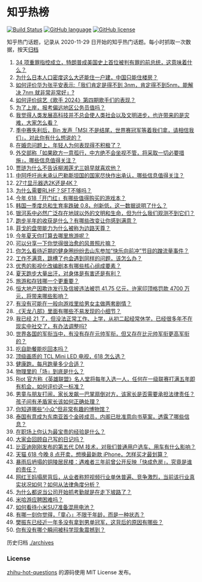 # 知乎热榜
[![Build Status](https://github.com/ToWeLong/zhihu-hot-questions/workflows/CI/badge.svg)](https://github.com/ToWeLong/zhihu-hot-questions/actions)
[![GitHub language](https://img.shields.io/badge/language-golang-orange.svg)](https://golang.org/)
[![GitHub license](https://img.shields.io/github/license/ToWeLong/zhihu-hot-questions)](https://github.com/ToWeLong/zhihu-hot-questions/blob/main/LICENSE)

知乎热门话题，记录从 2020-11-29 日开始的知乎热门话题。每小时抓取一次数据，按天[归档](./archives)

<!-- BEGIN -->

1. [34 项重罪指控成立，特朗普成美国史上首位被判有罪的前总统，这意味着什么？](https://www.zhihu.com/question/657735875)
1. [为什么日本人口密度这么大还能住一户建，中国只能住楼房？](https://www.zhihu.com/question/634822885)
1. [如何评价华为张平安表示:「我们肯定是得不到 3nm，肯定得不到5nm，能解决 7nm 就非常非常好」?](https://www.zhihu.com/question/657702559)
1. [如何评价综艺《歌手 2024》第四期歌手们的表现？](https://www.zhihu.com/question/657681681)
1. [为了上岸，报考偏远地区公务员值吗？](https://www.zhihu.com/question/657631209)
1. [我觉得人类发展高科技并不总会使人类社会以及文明进步，也许带来的是灾难，大家怎么看？](https://www.zhihu.com/question/386694097)
1. [季中赛失利后，Bin 发声「MSI 不是结尾，世界赛冠军等着我们拿，请相信我们」，对此你有什么想说的？](https://www.zhihu.com/question/656903375)
1. [在婚恋问题上，年轻人为何表现得不积极了？](https://www.zhihu.com/question/657633410)
1. [外交部称「如果欧方一意孤行，中方绝不会坐视不管，将采取一切必要措施」，哪些信息值得关注？](https://www.zhihu.com/question/657656571)
1. [贾琏为什么不告诉柳湘莲尤三姐早就喜欢他？](https://www.zhihu.com/question/657529844)
1. [中阿呼吁尚未承认巴勒斯坦国的国家尽快作出承认，哪些信息值得关注？](https://www.zhihu.com/question/657752915)
1. [27寸显示器选2K还是4K？](https://www.zhihu.com/question/412407136)
1. [为什么需要RLHF？SFT不够吗？](https://www.zhihu.com/question/651021172)
1. [今年 618「开门红」有哪些值得购买的游戏本？](https://www.zhihu.com/question/657663099)
1. [韩国一季度总和生育率跌破 0.8，创新低，这一数据说明了什么？](https://www.zhihu.com/question/657566978)
1. [银河系中必然广泛存在地球以外的文明和生命，但为什么我们观测不到它们？](https://www.zhihu.com/question/657692286)
1. [跑步半年的收获是什么？有哪些改变让你感到满意？](https://www.zhihu.com/question/656312920)
1. [菲戈的盘带能力为什么被称为边路天尊？](https://www.zhihu.com/question/450424774)
1. [今年夏天你打算去哪里旅游呢？](https://www.zhihu.com/question/657270800)
1. [可以分享一下你觉得很治愈的风景照片嘛？](https://www.zhihu.com/question/656679820)
1. [你怎么看待近期的健身圈纷纷去山东参加“快乐向前冲”节目的蹭流量事件？](https://www.zhihu.com/question/657555491)
1. [工作不满意，跳槽了也会遇到同样的问题，该怎么办？](https://www.zhihu.com/question/657024391)
1. [优秀的影视化改编剧本有哪些核心组成要素？](https://www.zhihu.com/question/657034197)
1. [夏天跑步大量出汗，对身体是有害还是有利？](https://www.zhihu.com/question/657258697)
1. [旅游和存钱哪一个更重要？](https://www.zhihu.com/question/656343425)
1. [恒大地产因欺诈发行及信披违法被罚 41.75 亿元，许家印顶格罚款 4700 万元，将带来哪些影响？](https://www.zhihu.com/question/657768940)
1. [有没有可能在一般向游戏里给男女主做两套剧情？](https://www.zhihu.com/question/657589688)
1. [《天龙八部》里面有哪些不易发现的小细节？](https://www.zhihu.com/question/466652895)
1. [我已经 21 了，但没法正常工作、上学，从初二起经常休学，已经很多年不在现实中社交了，有办法调整吗?](https://www.zhihu.com/question/657647575)
1. [世界各国的军衔当中，有没有存在元帅军衔，但又存在比元帅军衔更高军衔的？](https://www.zhihu.com/question/656285097)
1. [吃自助餐能吃回本吗？](https://www.zhihu.com/question/599610325)
1. [顶级画质的 TCL Mini LED 电视，618 怎么选？](https://www.zhihu.com/question/657757601)
1. [健康跑，每月跑量多少合适？](https://www.zhihu.com/question/657259530)
1. [物理里的「场」到底是什么？](https://www.zhihu.com/question/654063115)
1. [Riot 官方称《英雄联盟》名人堂将每年入选一人，任何在一级联赛打满五年即有机会，如何评价这一标准？](https://www.zhihu.com/question/657661201)
1. [男童与朋友打闹，家长发飙一巴掌扇倒对方，该家长是否需要承担法律责任？孩子间有矛盾家长该如何正确处理？](https://www.zhihu.com/question/657687326)
1. [你知道哪些“小众”但非常有趣的博物馆？](https://www.zhihu.com/question/656010771)
1. [泰国有意成为东南亚首个金砖成员，内阁已批准意向书草案，透露了哪些信息？](https://www.zhihu.com/question/657559135)
1. [在职场上你认为最宝贵的经验是什么？](https://www.zhihu.com/question/657078050)
1. [大家会回顾自己写的日记吗？](https://www.zhihu.com/question/656239410)
1. [比亚迪刚刚发布的第五代 DM 技术，对我们普通用户选车、用车有什么影响？](https://www.zhihu.com/question/657746393)
1. [天猫 618 今晚 8 点开卖，想换最新款 iPhone，怎样买才最划算？](https://www.zhihu.com/question/657763125)
1. [暴雨后坍塌的铜陵居民楼：遇难者三年前曾公开反映「快成危房」，究竟是谁的责任？](https://www.zhihu.com/question/657650537)
1. [网红王妈塌房背后，从业者称短视频行业单休普遍、竞争激烈，当前该行业真实状况如何？如何从法律角度分析？](https://www.zhihu.com/question/657636922)
1. [为什么都说当公司开始抓考勤就是在走下坡路了？](https://www.zhihu.com/question/657489326)
1. [米哈游应聘困难吗？](https://www.zhihu.com/question/403572434)
1. [如何看待小米SU7准备混用电池？](https://www.zhihu.com/question/657434966)
1. [有哪一刻你觉得，「童心」不限于年龄，而是一种状态？](https://www.zhihu.com/question/657040761)
1. [樊振东已经近一年多没有拿到男单冠军，这背后的原因有哪些？](https://www.zhihu.com/question/655890547)
1. [你有没有哪个瞬间被科学现象震撼到？](https://www.zhihu.com/question/656902166)

<!-- END -->

历史归档 [./archives](./archives)


### License
[zhihu-hot-questions](https://github.com/towelong/zhihu-hot-questions) 的源码使用 MIT License 发布。